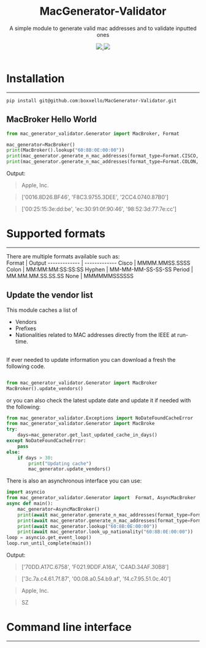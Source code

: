 
<div align="center">

# MacGenerator-Validator


A simple module to generate valid mac addresses and to validate inputted ones

<a href="https://github.com/boxxello/MacGenerator-Validator/commits/main">
  <img src="https://img.shields.io/github/contributors/boxxello/MacGenerator-Validator?color=teal&style=for-the-badge">
</a>
<a href="https://github.com/boxxello/MacGenerator-Validator/graphs/contributors">
  <img src="https://img.shields.io/github/last-commit/boxxello/MacGenerator-Validator?style=for-the-badge">
</a>
</div>
<br>

 
# Installation
--------------

```
pip install git@github.com:boxxello/MacGenerator-Validator.git
```

## MacBroker Hello World

```python
from mac_generator_validator.Generator import MacBroker, Format

mac_generator=MacBroker()
print(MacBroker().lookup("60:8B:0E:00:00"))
print(mac_generator.generate_n_mac_addresses(format_type=Format.CISCO, quantity=3, lowercase=False))
print(mac_generator.generate_n_mac_addresses(format_type=Format.COLON, quantity=3, lowercase=True))
```
Output:

>  Apple, Inc.

>  ['0016.8D26.BF46', 'F8C3.9755.3DEE', '2CC4.0740.87B0']

>  ['00:25:15:3e:dd:be', 'ec:30:91:0f:90:46', '98:52:3d:77:7e:cc']

# Supported formats
--------------
There are multiple formats available such as:
<br>
Format      | Output
------------- | -------------
Cisco         | MMMM.MMSS.SSSS 
Colon         | MM:MM:MM:SS:SS:SS
Hyphen        | MM-MM-MM-SS-SS-SS
Period        | MM.MM.MM.SS.SS.SS
None          | MMMMMMSSSSSS



## Update the vendor list
This module caches a list of 
- Vendors
- Prefixes
- Nationalities
related to MAC addresses directly from the IEEE at run-time.
<br>
If ever needed to update information you can download a fresh the following code.

```python

from mac_generator_validator.Generator import MacBroker
MacBroker().update_vendors()
```

or you can also check the latest update date and update it if needed with the following:
```python
from mac_generator_validator.Exceptions import NoDateFoundCacheError
from mac_generator_validator.Generator import MacBroke
try:
    days=mac_generator.get_last_updated_cache_in_days()
except NoDateFoundCacheError:
    pass
else:
    if days > 30:
        print("Updating cache")
        mac_generator.update_vendors()
```
There is also an asynchronous interface you can use:
```python
import asyncio
from mac_generator_validator.Generator import  Format, AsyncMacBroker
async def main():
    mac_generator=AsyncMacBroker()
    print(await mac_generator.generate_n_mac_addresses(format_type=Format.CISCO, quantity=3, lowercase=False))
    print(await mac_generator.generate_n_mac_addresses(format_type=Format.PERIOD, quantity=3, lowercase=True))
    print(await mac_generator.lookup("60:8B:0E:00:00"))
    print(await mac_generator.look_up_nationality("60:8B:0E:00:00"))
loop = asyncio.get_event_loop()
loop.run_until_complete(main())

```

Output:

>  ['70DD.A17C.6758', 'F021.9DDF.A16A', 'C4AD.34AF.30B8']

> ['3c.7a.c4.61.7f.87', '00.08.a0.54.b9.af', 'f4.c7.95.51.0c.40']

>  Apple, Inc.

>  SZ

# Command line interface
--------------

